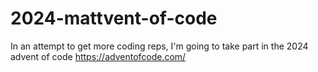 # 2024-mattvent-of-code

In an attempt to get more coding reps, I'm going to take part in the 2024 advent of code
https://adventofcode.com/
